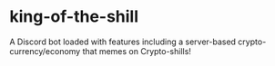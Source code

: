 # king-of-the-shill
A Discord bot loaded with features including a server-based crypto-currency/economy that memes on Crypto-shills!

